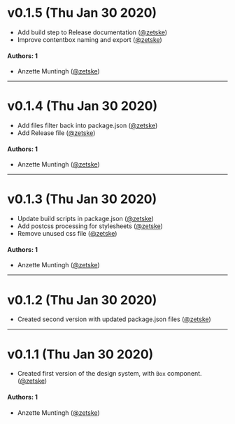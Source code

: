 # v0.1.5 (Thu Jan 30 2020)

- Add build step to Release documentation  ([@zetske](https://github.com/zetske))
- Improve contentbox naming and export  ([@zetske](https://github.com/zetske))

#### Authors: 1

- Anzette Muntingh ([@zetske](https://github.com/zetske))

---

# v0.1.4 (Thu Jan 30 2020)

- Add files filter back into package.json  ([@zetske](https://github.com/zetske))
- Add Release file  ([@zetske](https://github.com/zetske))

#### Authors: 1

- Anzette Muntingh ([@zetske](https://github.com/zetske))

---

# v0.1.3 (Thu Jan 30 2020)

- Update build scripts in package.json  ([@zetske](https://github.com/zetske))
- Add postcss processing for stylesheets  ([@zetske](https://github.com/zetske))
- Remove unused css file  ([@zetske](https://github.com/zetske))

#### Authors: 1

- Anzette Muntingh ([@zetske](https://github.com/zetske))

---

# v0.1.2 (Thu Jan 30 2020)

- Created second version with updated package.json files ([@zetske](https://github.com/zetske))

---

# v0.1.1 (Thu Jan 30 2020)

- Created first version of the design system, with `Box` component. ([@zetske](https://github.com/zetske))

#### Authors: 1

- Anzette Muntingh ([@zetske](https://github.com/zetske))